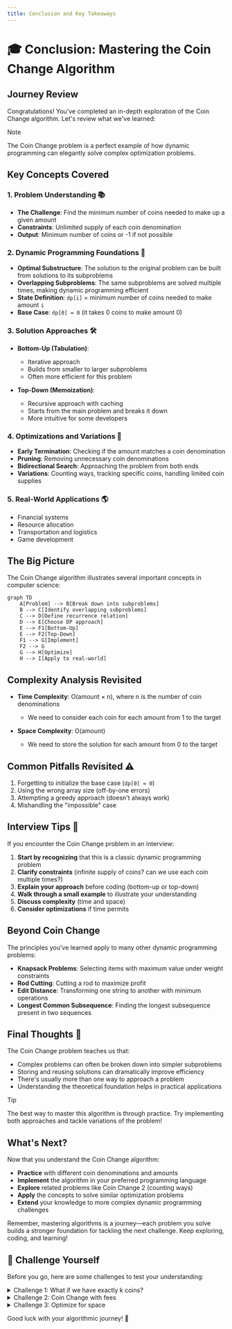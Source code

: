 ```yaml
---
title: Conclusion and Key Takeaways
---
```


# 🎓 Conclusion: Mastering the Coin Change Algorithm

## Journey Review

Congratulations! You've completed an in-depth exploration of the Coin Change algorithm. Let's review what we've learned:

> [!NOTE]
> The Coin Change problem is a perfect example of how dynamic programming can elegantly solve complex optimization problems.

## Key Concepts Covered

### 1. Problem Understanding 📚

- **The Challenge**: Find the minimum number of coins needed to make up a given amount
- **Constraints**: Unlimited supply of each coin denomination
- **Output**: Minimum number of coins or -1 if not possible

### 2. Dynamic Programming Foundations 🧩

- **Optimal Substructure**: The solution to the original problem can be built from solutions to its subproblems
- **Overlapping Subproblems**: The same subproblems are solved multiple times, making dynamic programming efficient
- **State Definition**: `dp[i]` = minimum number of coins needed to make amount `i`
- **Base Case**: `dp[0] = 0` (it takes 0 coins to make amount 0)

### 3. Solution Approaches 🛠️

- **Bottom-Up (Tabulation)**:
  - Iterative approach
  - Builds from smaller to larger subproblems
  - Often more efficient for this problem
  
- **Top-Down (Memoization)**:
  - Recursive approach with caching
  - Starts from the main problem and breaks it down
  - More intuitive for some developers

### 4. Optimizations and Variations 🚀

- **Early Termination**: Checking if the amount matches a coin denomination
- **Pruning**: Removing unnecessary coin denominations
- **Bidirectional Search**: Approaching the problem from both ends
- **Variations**: Counting ways, tracking specific coins, handling limited coin supplies

### 5. Real-World Applications 🌎

- Financial systems
- Resource allocation
- Transportation and logistics
- Game development

## The Big Picture

The Coin Change algorithm illustrates several important concepts in computer science:

```mermaid
graph TD
    A[Problem] --> B[Break down into subproblems]
    B --> C[Identify overlapping subproblems]
    C --> D[Define recurrence relation]
    D --> E[Choose DP approach]
    E --> F1[Bottom-Up]
    E --> F2[Top-Down]
    F1 --> G[Implement]
    F2 --> G
    G --> H[Optimize]
    H --> I[Apply to real-world]
```

## Complexity Analysis Revisited

- **Time Complexity**: O(amount × n), where n is the number of coin denominations
  - We need to consider each coin for each amount from 1 to the target
  
- **Space Complexity**: O(amount)
  - We need to store the solution for each amount from 0 to the target

## Common Pitfalls Revisited ⚠️

1. Forgetting to initialize the base case (`dp[0] = 0`)
2. Using the wrong array size (off-by-one errors)
3. Attempting a greedy approach (doesn't always work)
4. Mishandling the "impossible" case

## Interview Tips 💼

If you encounter the Coin Change problem in an interview:

1. **Start by recognizing** that this is a classic dynamic programming problem
2. **Clarify constraints** (infinite supply of coins? can we use each coin multiple times?)
3. **Explain your approach** before coding (bottom-up or top-down)
4. **Walk through a small example** to illustrate your understanding
5. **Discuss complexity** (time and space)
6. **Consider optimizations** if time permits

## Beyond Coin Change

The principles you've learned apply to many other dynamic programming problems:

- **Knapsack Problems**: Selecting items with maximum value under weight constraints
- **Rod Cutting**: Cutting a rod to maximize profit
- **Edit Distance**: Transforming one string to another with minimum operations
- **Longest Common Subsequence**: Finding the longest subsequence present in two sequences

## Final Thoughts 💭

The Coin Change problem teaches us that:

- Complex problems can often be broken down into simpler subproblems
- Storing and reusing solutions can dramatically improve efficiency
- There's usually more than one way to approach a problem
- Understanding the theoretical foundation helps in practical applications

> [!TIP]
> The best way to master this algorithm is through practice. Try implementing both approaches and tackle variations of the problem!

## What's Next?

Now that you understand the Coin Change algorithm:

- **Practice** with different coin denominations and amounts
- **Implement** the algorithm in your preferred programming language
- **Explore** related problems like Coin Change 2 (counting ways)
- **Apply** the concepts to solve similar optimization problems
- **Extend** your knowledge to more complex dynamic programming challenges

Remember, mastering algorithms is a journey—each problem you solve builds a stronger foundation for tackling the next challenge. Keep exploring, coding, and learning!

## 🎯 Challenge Yourself

Before you go, here are some challenges to test your understanding:

<details>
<summary>Challenge 1: What if we have exactly k coins?</summary>

Modify the Coin Change algorithm to find the maximum amount you can make using exactly k coins.

Hint: Define `dp[i][j]` as the maximum amount that can be made using exactly i coins from the first j denominations.
</details>

<details>
<summary>Challenge 2: Coin Change with fees</summary>

What if there's a fixed transaction fee every time you use a specific coin?

Modify the algorithm to account for a fee array where `fees[i]` is the cost to use `coins[i]`.
</details>

<details>
<summary>Challenge 3: Optimize for space</summary>

Can you optimize the bottom-up approach to use O(max(coins)) space instead of O(amount)?

Hint: Think about which previous values you actually need at each step.
</details>

Good luck with your algorithmic journey! 🚀 